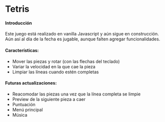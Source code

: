 # Tetris
#### Introducción
Este juego está realizado en vanilla Javascript y aún sigue en construcción. Aún así al día de la fecha es jugable, aunque falten agregar funcionalidades.

#### Características:
- Mover las piezas y rotar (con las flechas del teclado)
- Variar la velocidad en la que cae la pieza
- Limpiar las líneas cuando estén completas


#### Futuras actualizaciones: 
- Reacomodar las piezas una vez que la línea completa se limpie
- Preview de la siguiente pieza a caer
- Puntuación
- Menú principal 
- Música
